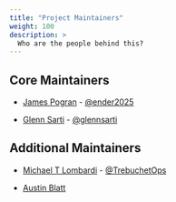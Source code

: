 ```yaml
---
title: "Project Maintainers"
weight: 100
description: >
  Who are the people behind this?
---
```


## Core Maintainers

- [James Pogran](https://github.com/jpogran) - [@ender2025](http://twitter.com/ender2025)

- [Glenn Sarti](https://github.com/glennsarti) - [@glennsarti](http://twitter.com/glennsarti)

## Additional Maintainers

- [Michael T Lombardi](https://github.com/michaeltlombardi) - [@TrebuchetOps](http://twitter.com/TrebuchetOps)

- [Austin Blatt](https://github.com/austb)
